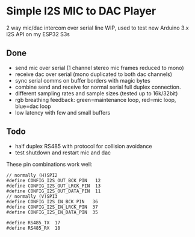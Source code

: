 # Simple I2S MIC to DAC Player

2 way mic/dac intercom over serial line 
WIP, used to test new Arduino 3.x I2S API on my ESP32 S3s

## Done
* send mic over serial (1 channel stereo mic frames reduced to mono)
* receive dac over serial (mono duplicated to both dac channels)
* sync serial comms on buffer borders with magic bytes
* combine send and receive for normal serial full duplex connection.
* different sampling rates and sample sizes (tested up to 16k/32bit)
* rgb breathing feedback: green=maintenance loop, red=mic loop, blue=dac loop
* low latency with few and small buffers

## Todo
* half duplex RS485 with protocol for collision avoidance
* test shutdown and restart mic and dac

These pin combinations work well:

```
// normally (H)SPI2
#define CONFIG_I2S_OUT_BCK_PIN   12
#define CONFIG_I2S_OUT_LRCK_PIN  13
#define CONFIG_I2S_OUT_DATA_PIN  11
// normally (V)SPI3
#define CONFIG_I2S_IN_BCK_PIN   36
#define CONFIG_I2S_IN_LRCK_PIN  37
#define CONFIG_I2S_IN_DATA_PIN  35

#define RS485_TX  17
#define RS485_RX  18 
```
